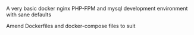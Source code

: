 A very basic docker nginx PHP-FPM and mysql development environment with sane defaults

Amend Dockerfiles and docker-compose files to suit
